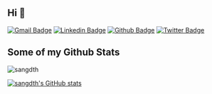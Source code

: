 ## Hi 👋
[![Gmail Badge](https://img.shields.io/badge/-sangdth@gmail.com-c14438?style=flat&logo=Gmail&logoColor=white&link=mailto:sangdth@gmail.com)](mailto:sangdth@gmail.com) 
[![Linkedin Badge](https://img.shields.io/badge/-sangdth-0072b1?style=flat&logo=Linkedin&logoColor=white&link=https://www.linkedin.com/in/sangdth/)](https://www.linkedin.com/in/sangdth/) [![Github Badge](https://img.shields.io/badge/-sangdth-grey?style=flat&logo=github&logoColor=white&link=https://github.com/sangdth/)](https://www.github.com/sangdth/) [![Twitter Badge](https://img.shields.io/badge/-sangdth-00acee?style=flat&logo=twitter&logoColor=white&link=https://twitter.com/sangdth/)](https://www.twitter.com/sangdth/) 
## Some of my Github Stats
<p align=left> <img src=https://komarev.com/ghpvc/?username=sangdth alt=sangdth /> </p>

[![sangdth's GitHub stats](https://github-readme-stats.vercel.app/api/top-langs/?username=sangdth&layout=compact&count_private=true&show_icons=true&langs_count=8)](https://github.com/sangdth/github-readme-stats)
